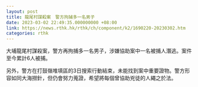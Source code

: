 ```yaml
---
layout: post
title: 龍尾村謀殺案　警方拘捕多一名男子
date: 2023-03-02 22:49:35.000000000 +08:00
link: https://news.rthk.hk/rthk/ch/component/k2/1690220-20230302.htm
categories: rthk
---
```


大埔龍尾村謀殺案，警方再拘捕多一名男子，涉嫌協助案中一名被捕人潛逃。案件至今累計6人被捕。

另外，警方在打鼓嶺堆填區的3日搜索行動結束，未能找到案中重要證物。警方形容如同大海撈針，但仍會努力蒐證，希望將每個曾協助兇徒的人繩之於法。
